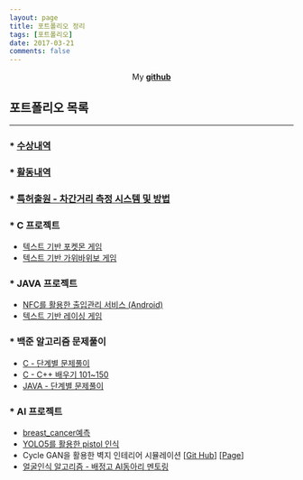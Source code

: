```yaml
---
layout: page
title: 포트폴리오 정리
tags: [포트폴리오]
date: 2017-03-21
comments: false
---
```

    
<center>My <a href="https://github.com/glydokid"><b>github</b></a> </center>

## 포트폴리오 목록
------------------------------------

### * [수상내역](https://glydokid.github.io//awards)

### * [활동내역](https://glydokid.github.io//activities)

### * [특허출원 - 차간거리 측정 시스템 및 방법](https://glydokid.github.io//%EC%B0%A8%EA%B0%84%EA%B1%B0%EB%A6%AC-%EC%B8%A1%EC%A0%95-%EC%8B%9C%EC%8A%A4%ED%85%9C-%EB%B0%8F-%EB%B0%A9%EB%B2%95/)

### * C 프로젝트
- [텍스트 기반 포켓몬 게임](https://github.com/glydokid/C_Project/tree/main/pokemon_3)
- [텍스트 기반 가위바위보 게임](https://github.com/glydokid/C_Project/tree/main/RPS_Game)

### * JAVA 프로젝트
- [NFC를 활용한 출입관리 서비스 (Android)](https://github.com/glydokid/AndroidProject-B.SORI)
- [텍스트 기반 레이싱 게임](https://github.com/glydokid/JavaSt/tree/main/Example07_01)

### * 백준 알고리즘 문제풀이 
- [C - 단계별 문제풀이](https://github.com/glydokid/BeakJoon/tree/main/C_%EB%8B%A8%EA%B3%84%EB%B3%84%20%EB%AC%B8%EC%A0%9C%ED%92%80%EC%9D%B4)
- [C - C++ 배우기 101~150](https://github.com/glydokid/BeakJoon/tree/main/%EB%AC%B8%EC%A0%9C%EC%A7%91/C%2B%2B%EB%B0%B0%EC%9A%B0%EA%B8%B0%20(101~150))
- [JAVA - 단계별 문제풀이](https://github.com/glydokid/BeakJoon/tree/main/JAVA_%EB%8B%A8%EA%B3%84%EB%B3%84%20%EB%AC%B8%EC%A0%9C%ED%92%80%EC%9D%B4)

### * AI 프로젝트 
- [breast_cancer예측](https://github.com/glydokid/AI_research/tree/master/breast_cancer%EC%98%88%EC%B8%A1)
- [YOLO5를 활용한 pistol 인식](https://glydokid.github.io//Yolo5)
- Cycle GAN을 활용한 벽지 인테리어 시뮬레이션 [[Git Hub](https://github.com/glydokid/AI_research/tree/master/CycleGan)] [[Page](https://glydokid.github.io//Cycle-GAN)]
- [얼굴인식 알고리즘 - 배정고 AI동아리 멘토링](https://github.com/glydokid/AI_research/tree/master/%EB%B0%B0%EC%A0%95%EA%B3%A0%20AI%EB%8F%99%EC%95%84%EB%A6%AC%20%EB%A9%98%ED%86%A0%EB%A7%81%20-%20%EC%96%BC%EA%B5%B4%EC%9D%B8%EC%8B%9D)
